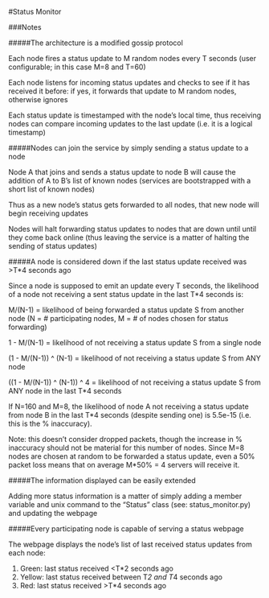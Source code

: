 #Status Monitor

###Notes

#####The architecture is a modified gossip protocol

Each node fires a status update to M random nodes every T seconds (user configurable; in this case M=8 and T=60)

Each node listens for incoming status updates and checks to see if it has received it before: if yes, it forwards that update to M random nodes, otherwise ignores

Each status update is timestamped with the node’s local time, thus receiving nodes can compare incoming updates to the last update (i.e. it is a logical timestamp)

#####Nodes can join the service by simply sending a status update to a node

Node A that joins and sends a status update to node B will cause the addition of A to B’s list of known nodes (services are bootstrapped with a short list of known nodes)

Thus as a new node’s status gets forwarded to all nodes, that new node will begin receiving updates

Nodes will halt forwarding status updates to nodes that are down until until they come back online (thus leaving the service is a matter of halting the sending of status updates)

#####A node is considered down if the last status update received was >T*4 seconds ago

Since a node is supposed to emit an update every T seconds, the likelihood of a node not receiving a sent status update in the last T*4 seconds is:

  M/(N-1) = likelihood of being forwarded a status update S from another node (N = # participating nodes, M = # of nodes chosen for status forwarding)

  1 - M/(N-1) = likelihood of not receiving a status update S from a single node

  (1 - M/(N-1)) ^ (N-1) = likelihood of not receiving a status update S from ANY node

  ((1 - M/(N-1)) ^ (N-1)) ^ 4 = likelihood of not receiving a status update S from ANY node in the last T*4 seconds

If N=160 and M=8, the likelihood of node A not receiving a status update from node B in the last T*4 seconds (despite sending one) is 5.5e-15 (i.e. this is the % inaccuracy). 

Note: this doesn’t consider dropped packets, though the increase in % inaccuracy should not be material for this number of nodes. Since M=8 nodes are chosen at random to be forwarded a status update, even a 50% packet loss means that on average M*50% = 4 servers will receive it.

#####The information displayed can be easily extended

Adding more status information is a matter of simply adding a member variable and unix command to the “Status” class (see: status_monitor.py) and updating the webpage

#####Every participating node is capable of serving a status webpage

The webpage displays the node’s list of last received status updates from each node:

1. Green: last status received <T*2 seconds ago 
2. Yellow: last status received between T*2 and T*4 seconds ago
3. Red: last status received >T*4 seconds ago
